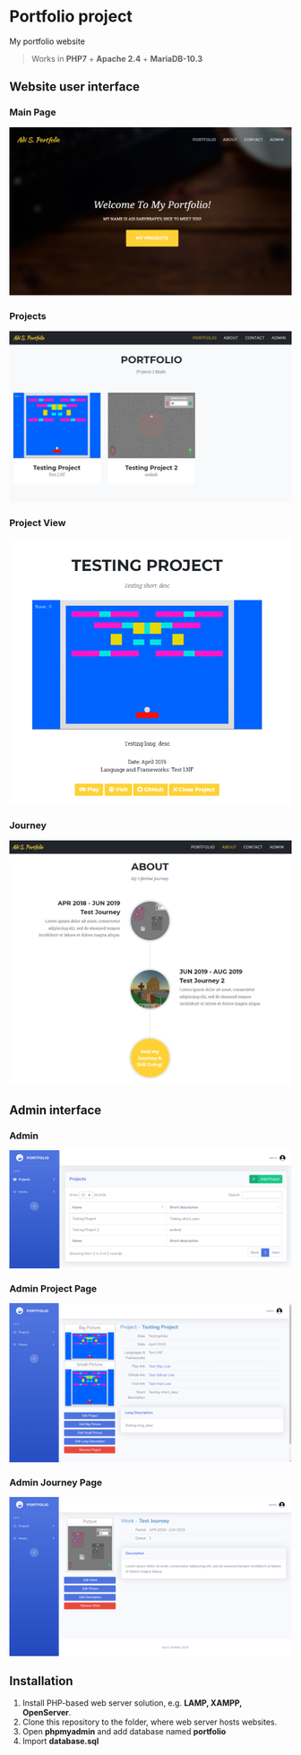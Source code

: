 # Portfolio project

My portfolio website

> Works in **PHP7** + **Apache 2.4** + **MariaDB-10.3**

## Website user interface

### Main Page

![Main Page](/img/git/mainpage.png?raw=true "Main Page")

### Projects

![Projects](/img/git/projects.png?raw=true "Projects")

### Project View

![Project View](/img/git/projectfront.png?raw=true "Project View")

### Journey

![Journey](/img/git/journey.png?raw=true "Journey")

## Admin interface

### Admin 

![Admin](/img/git/admin.png?raw=true "Admin")

### Admin Project Page

![Admin Project Page](/img/git/projectpage.png?raw=true "Admin Project Page")

### Admin Journey Page

![Admin Journey Page](/img/git/journeypage.png?raw=true "Admin Journey Page")


## Installation

1) Install PHP-based web server solution, e.g. **LAMP, XAMPP, OpenServer**.
2) Clone this repository to the folder, where web server hosts websites.
3) Open **phpmyadmin** and add database named **portfolio**
4) Import **database.sql**

